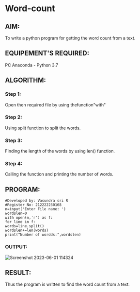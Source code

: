 # Word-count
## AIM:
To write a python program for getting the word count from a text.
## EQUIPEMENT'S REQUIRED: 
PC
Anaconda - Python 3.7
## ALGORITHM: 
### Step 1:
 Open then required file by using thefunction"with"
### Step 2: 
 Using split function to split the words.
### Step 3: 
Finding the length of the words by using len() function.
### Step 4:  
Calling the function and printing the number of words.

## PROGRAM:
```
#Developed by: Vasundra sri R
#Register No: 212222230168
n=input('Enter File name: ')
wordslen=0
with open(n,'r') as f:
for line in f:
words=line.split()
wordslen+=len(words)
print("Number of wordds:",wordslen)
```
### OUTPUT:
![Screenshot 2023-06-01 114324](https://github.com/vasundrasriravi/Word-count/assets/119393983/08062f57-c033-4a5f-bec0-adf42b7e7a99)



## RESULT:
Thus the program is written to find the word count from a text.

